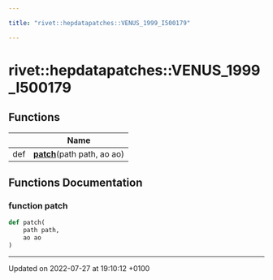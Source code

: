 ```yaml
---

title: "rivet::hepdatapatches::VENUS_1999_I500179"

---
```


# rivet::hepdatapatches::VENUS_1999_I500179



## Functions

|                | Name           |
| -------------- | -------------- |
| def | **[patch](http://example.org/namespaces/namespacerivet_1_1hepdatapatches_1_1venus__1999__i500179/#function-patch)**(path path, ao ao) |


## Functions Documentation

### function patch

```python
def patch(
    path path,
    ao ao
)
```






-------------------------------

Updated on 2022-07-27 at 19:10:12 +0100